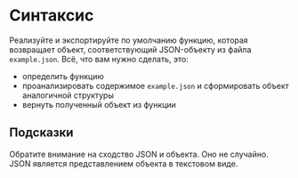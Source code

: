 # Cинтаксис

Реализуйте и экспортируйте по умолчанию функцию, которая возвращает объект, соответствующий JSON-объекту из файла `example.json`. Всё, что вам нужно сделать, это:

- определить функцию
- проанализировать содержимое `example.json` и сформировать объект аналогичной структуры
- вернуть полученный объект из функции

## Подсказки

Обратите внимание на сходство JSON и объекта. Оно не случайно. JSON является представлением объекта в текстовом виде.